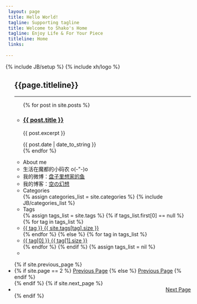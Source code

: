 ```yaml
---
 layout: page
 title: Hello World!
 tagline: Supporting tagline
 title: Welcome to Shako's Home
 tagline: Enjoy Life & For Your Piece
 titleline: Home
 links: 
  
---
```

{% include JB/setup %}
{% include xh/logo %}
<div>
<ul class="posts">
<h2 id="index_titleline">{{page.titleline}}</h2>
<hr id="index_line" />

<div class="span6 pull-left">
  <ul class="posts index_posts span8">
  <!-- for post in site.posts -->
  {% for post in site.posts %}
   
   <li>
<div class="index_intro span6">
<h3 class="index_title"><a href="{{ BASE_PATH }}{{ post.url }}">{{ post.title }}</a></h3>
<p class="index_excerpt">{{ post.excerpt }}</p>
</div>
  <span class="index_date span2">{{ post.date | date_to_string }}</span>
  </li>
   {% endfor %}
</ul>

</div>

<div id="aside" class="well sidebar-nav">
<ul class="nav nav-list">
 <li class="nav-header">About me</li>
<li>生活在魔都的小码农  o(-"-)o</li>
<li>我的微博：<a href="http://weibo.com/ecnushako">盘子里想家的鱼</a></li>
<li>我的博客：<a href="http://sorafantasy.blogspot.com">空の幻想</a></li>  
  <li class="nav-header">Categories</li>
  {% assign categories_list = site.categories %}
  {% include JB/categories_list %}
 
  <li class="nav-header">Tags</li>
  {% assign tags_list = site.tags %}
  {% if tags_list.first[0] == null %}
  {% for tag in tags_list %} 
  <li class="index_tags"><a href="{{ BASE_PATH }}{{ site.JB.tags_path }}#{{ tag }}-ref">{{ tag }} <span>{{ site.tags[tag].size }}</span></a></li>
  {% endfor %}
  {% else %}
  {% for tag in tags_list %} 
  <li class="index_tags"><a href="{{ BASE_PATH }}{{ site.JB.tags_path }}#{{ tag[0] }}-ref">{{ tag[0] }} <span>{{ tag[1].size }}</span></a></li>
  {% endfor %}
  {% endif %}
  {% assign tags_list = nil %}
  <li class="clear"></li>
</ul>
</div>
  </ul>
  <ul class="pager">
   {% if site.previous_page %}
   <li class="previous">
   {% if site.page == 2 %}
   <a href="/" rel="bookmark">Previous Page</a>
   {% else %}
   <a href="/page{{ site.previous_page }}" rel="bookmark">Previous Page</a>
   {% endif %}
   </li>
   {% endif %}
   {% if site.next_page %}
   <li class="next">
   <a href="/page{{ site.next_page }}" rel="bookmark" style="float:right">Next Page</a>
   </li>
   {% endif %}

  </ul>

</div>
 


